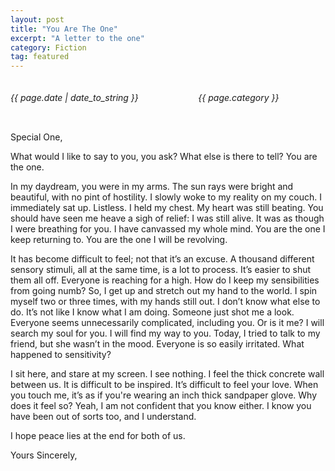 ```yaml
---
layout: post
title: "You Are The One"
excerpt: "A letter to the one"
category: Fiction
tag: featured
---
```

<div class="columns">
    <div class="column is-four-fifths pb-1">
        <h6>{{ page.date | date_to_string }}</h6>
    </div>
    <div class="column pb-1">
        <h6>{{ page.category }}</h6>
    </div>
</div>

Special One,

What would I like to say to you, you ask? What else is there to tell? You are the one.

In my daydream, you were in my arms. The sun rays were bright and beautiful, with no pint of hostility. I slowly woke to my reality on my couch. I immediately sat up. Listless. I held my chest. My heart was still beating. You should have seen me heave a sigh of relief: I was still alive. It was as though I were breathing for you. I have canvassed my whole mind. You are the one I keep returning to. You are the one I will be revolving.

It has become difficult to feel; not that it’s an excuse. A thousand different sensory stimuli, all at the same time, is a lot to process. It’s easier to shut them all off. Everyone is reaching for a high. How do I keep my sensibilities from going numb? So, I get up and stretch out my hand to the world. I spin myself two or three times, with my hands still out. I don’t know what else to do. It’s not like I know what I am doing. Someone just shot me a look. Everyone seems unnecessarily complicated, including you. Or is it me? I will search my soul for you. I will find my way to you. Today, I tried to talk to my friend, but she wasn’t in the mood. Everyone is so easily irritated. What happened to sensitivity?

I sit here, and stare at my screen. I see nothing. I feel the thick concrete wall between us. It is difficult to be inspired. It’s difficult to feel your love. When you touch me, it’s as if you're wearing an inch thick sandpaper glove. Why does it feel so? Yeah, I am not confident that you know either. I know you have been out of sorts too, and I understand.  

I hope peace lies at the end for both of us. 

Yours Sincerely,